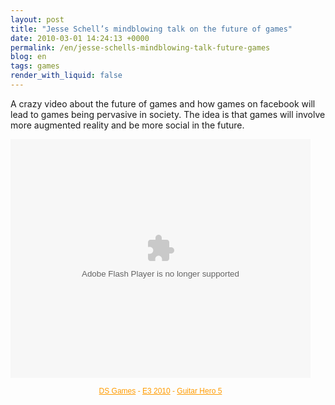 ```yaml
---
layout: post
title: "Jesse Schell’s mindblowing talk on the future of games"
date: 2010-03-01 14:24:13 +0000
permalink: /en/jesse-schells-mindblowing-talk-future-games
blog: en
tags: games
render_with_liquid: false
---
```


<p>A crazy video about the future of games and how games on facebook will lead to games being pervasive in society. The idea is that games will involve more augmented reality and be more social in the future.</p>

<object classId="clsid:D27CDB6E-AE6D-11cf-96B8-444553540000" width="480" height="418" id="VideoPlayerLg44277"><param name="movie" value="http://g4tv.com/lv3/44277" /><param name="allowScriptAccess" value="always" /><param name="allowFullScreen" value="true" /><embed src="http://g4tv.com/lv3/44277" type="application/x-shockwave-flash" name="VideoPlayer" width="480" height="382" allowScriptAccess="always" allowFullScreen="true" /></object><div style="margin:0;text-align:center;width:480px;font-family:Arial,sans-serif;font-size:12px;color:#FF9B00;"><a href="http://g4tv.com/games/ds/index" style="color:#FF9B00;" target="_blank">DS Games</a> - <a href="http://g4tv.com/e32010" style="color:#FF9B00;" target="_blank">E3 2010</a> - <a href="http://g4tv.com/games/ps3/61899/guitar-hero-5/index" style="color:#FF9B00;" target="_blank">Guitar Hero 5</a></div>

